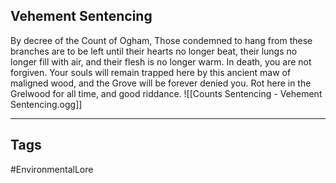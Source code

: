 ## Vehement Sentencing
By decree of the Count of Ogham, Those condemned to hang from these branches are to be left until their hearts no longer beat, their lungs no longer fill with air, and their flesh is no longer warm. In death, you are not forgiven. Your souls will remain trapped here by this ancient maw of maligned wood, and the Grove will be forever denied you. Rot here in the Grelwood for all time, and good riddance.
![[Counts Sentencing - Vehement Sentencing.ogg]]

---
## Tags
#EnvironmentalLore 